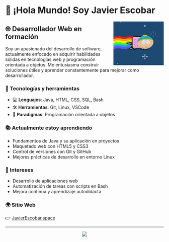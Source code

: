 # 👋 ¡Hola Mundo! Soy Javier Escobar

<img src="./south-park-nyan.gif" align="right" width="160"/>

## 🌐 Desarrollador Web en formación

Soy un apasionado del desarrollo de software, actualmente enfocado en adquirir habilidades sólidas en tecnologías web y programación orientada a objetos. Me entusiasma construir soluciones útiles y aprender constantemente para mejorar como desarrollador.

### 🚀 Tecnologías y herramientas

- 💻 **Lenguajes**: Java, HTML, CSS, SQL, Bash
- 🛠️ **Herramientas**: Git, Linux, VSCode
- 🧠 **Paradigmas**: Programación orientada a objetos

### 📚 Actualmente estoy aprendiendo

- Fundamentos de Java y su aplicación en proyectos
- Maquetado web con HTML5 y CSS3
- Control de versiones con Git y GitHub
- Mejores prácticas de desarrollo en entorno Linux

### 🌱 Intereses

- Desarrollo de aplicaciones web
- Automatización de tareas con scripts en Bash
- Mejora continua y aprendizaje autodidacta

### 🌍 Sitio Web

👉 [JavierEscobar.space](https://JavierEscobar.space/)

---

<p align="center">
  <img src="https://skillicons.dev/icons?i=html,css,java,git,linux,bash,sql" />
</p>
